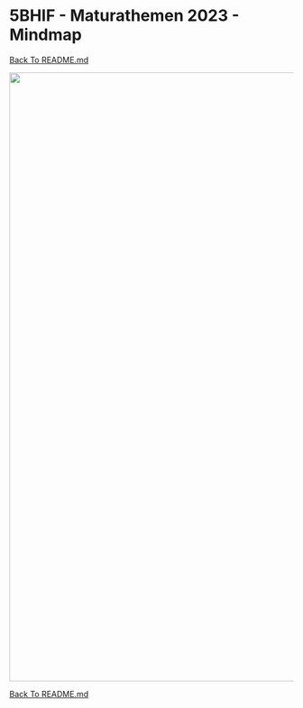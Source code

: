 # 5BHIF - Maturathemen 2023 - Mindmap

[Back To README.md][back]

<img src="https://github.com/UnterrainerInformatik/htl/blob/master/img/5BHIF-Maturathemen%202023.svg" alt="" width="1080" />

[Back To README.md][back]

[back]: https://github.com/UnterrainerInformatik/htl